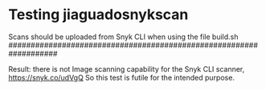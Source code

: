 # Testing jiaguadosnykscan
Scans should be uploaded from Snyk CLI when using the file build.sh 
###################################################################

Result: there is not Image scanning capability for the Snyk CLI scanner, https://snyk.co/udVgQ 
So this test is futile for the intended purpose.

